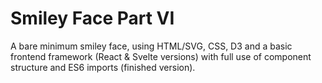 # Smiley Face Part VI

A bare minimum smiley face, using HTML/SVG, CSS, D3 and a basic frontend framework (React & Svelte versions) with full use of component structure and ES6 imports (finished version).
